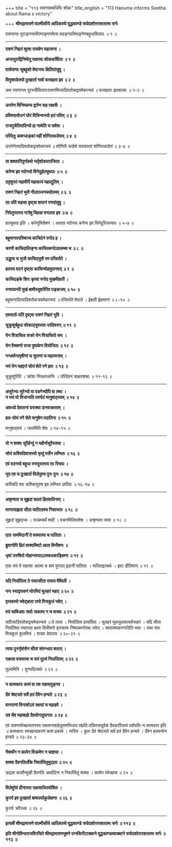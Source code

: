 +++
title = "११३ रावणसम्बधिभिः शोकः"
title_english = "113 Hanuma informs Seetha about Rama s victory"

+++
**श्रीमद्रामायणे वाल्मीकीये आदिकाव्ये युद्धकाण्डे त्रयोदशोत्तरशततमः सर्गः**

रावणान्तः पुराङ्गनाभीरणाङ्गणमेत्य तदङ्गपरिष्वङ्गेणबहुधाविलापः ॥ १ ॥

****

**रावणं निहतं श्रुत्वा राघवेण महात्मना ।**

**अन्तःपुराद्विनिष्पेतू राक्षस्यः शोककर्शिताः ॥ १ ॥**

**वार्यमाणाः सुबहुशो वेष्टन्त्यः क्षितिपांसुषु ।**

**विमुक्तकेश्यो दुःखार्ता गावो वत्सहता इव ॥ २ ॥**

अथ रावणान्तः पुरस्त्रीविलापःरावणमित्यादिश्लोकद्वयमेकान्वयं ॥ वत्सहताः हृतवत्साः ॥ १-२ ॥

****

**उत्तरेण विनिष्क्रम्य द्वारेण सह राक्षसैः ।**

**प्रविश्यायोधनं घोरं विचिन्वन्त्यो हतं पतिम् ॥ ३ ॥**

**राजपुत्रेतिवादिन्यो हा नाथेति च सर्वशः ।**

**परिपेतुः कबन्धाङ्कां महीं शोणितकर्दमाम् ॥ ४ ॥**

उत्तरेणेत्यादिश्लोकद्वयमेकान्वयं ॥ शोणितैः कर्दमो यस्यास्तां शोणितकर्दमां ॥ ३-४ ॥

****

**ता बाष्पपरिपूर्णाक्ष्यो भर्तृशोकपराजिताः ।**

**करेण्व इव नर्दन्त्यो विनेदुर्हतयूथपाः ॥ ५ ॥**

**ददृशुस्तं महावीर्ये महाकायं महाद्युतिम् ।**

**रावणं निहतं भूमौ नीलाञ्जनचयोपमम् ॥ ६ ॥**

**ताः पतिं सहसा दृष्ट्वा शयानं रणपांसुषु ।**

**निपेतुस्तस्य गात्रेषु च्छिन्ना वनलता इव ॥ ७ ॥**

हतयूथपा इति । करेणुविशेषणं । अतएव नर्दन्त्यः करेण्व इव विनेदुरित्यन्वयः ॥ ५-७ ॥

****

**बहुमानात्परिष्वज्य काचिदेनं रुरोद ह ।**

**चरणौ काचिदालिङ्ग्य काचित्कण्ठेऽवलम्ब्य च ॥ ८ ॥**

**उद्धृत्य च भुजौ काचिद्भूमौ स्म परिवर्तते ।**

**हतस्य वदनं दृष्ट्वा काचिन्मोहमुपागमत् ॥ ९ ॥**

**काचिदङ्के शिरः कृत्वा रुरोद मुखमीक्षती ।**

**स्नापयन्ती मुखं बाष्पैस्तुषारैरिव पङ्कजम् ॥ १० ॥**

बहुमानादित्यादिश्लोकत्रयमेकान्वयं ॥ परिवर्तते वेष्टते । ईक्षती ईक्षमाणा ॥ ८-१० ॥

****

**एवमार्ताः पतिं दृष्ट्वा रावणं निहतं भुवि ।**

**चुक्रुशुर्बहुधा शोकाद्भूयस्ताः पर्यदेवयन् ॥ ११ ॥**

**येन वित्रासितः शक्रो येन वित्रासितो यमः ।**

**येन वैश्रवणो राजा पुष्पकेण वियोजितः ॥ १२ ॥**

**गन्धर्वाणामृषीणां च सुराणां च महात्मनाम् ।**

**भयं येन महद्दत्तं सोयं शेते रणे हतः ॥ १३ ॥**

चुक्रुशुरिति । क्रोशः निरक्षरध्वनिः । परिदेवनं साक्षरशब्दः ॥ ११-१३ ॥

****

**असुरेभ्यः सुरेभ्यो वा पन्नगेभ्योपि वा तथा ।  
न भयं यो विजानाति तस्येदं मानुषाद्भयम् ॥ १४ ॥**

**अवध्यो देवतानां यस्तथा दानवरक्षसाम् ।**

**हतः सोयं रणे शेते मानुषेण पदातिना ॥ १५ ॥**

मानुषाद्भयं । जातमिति शेषः ॥ १४-१५ ॥

****

**यो न शक्यः सुरैर्हन्तुं न यक्षैर्नासुरैस्तथा ।**

**सोयं कश्चिदिवासत्त्वो मृत्युं मर्सेन लम्भितः ॥ १६ ॥**

**एवं वदन्त्यो बहुधा रुरुदुस्तस्य ताः स्त्रियः ।**

**भूय एव च दुःखार्ता विलेपुश्च पुनः पुनः ॥ १७ ॥**

कश्चिदि वयः कश्चित्पुरुष इव लम्भितः प्रापितः ॥ १६-१७ ॥

****

**अशृण्वता च सुहृदां सततं हितवादिनाम् ।**

**मरणायाहृता सीता घातिताश्च निशाचराः ॥ १८ ॥**

सुहृदां सुहृद्भ्यः । पञ्चम्यर्थे षष्ठी । वचनमितिवाशेषः । अश्रृण्वता त्वया ॥ १८ ॥

****

**एताः सममिदानीं ते वयमात्मा च पातिताः ।**

**ब्रुवाणोपि हितं वाक्यमिष्टो आता विभीषणः ॥**

**धृष्टं परुषितो मोहान्त्वयाऽऽत्मवधकाङ्क्षिणा ॥ १९ ॥**

एताः वयं ते राक्षसाः आत्मा च समं युगपत् इदानीं पातिताः । मारिताइत्यर्थः । इष्टः प्रीतिमान् ॥ १९ ॥

****

**यदि निर्यातिता ते स्यात्सीता रामाय मैथिली ।**

**ननः स्याद्व्यसनं घोरमिदं मूलहरं महत् ॥ २० ॥**

**वृत्तकामो भवेद्भ्राता रामो मित्रकुलं भवेत् ।**

**वयं चाविधवाः सर्वाः सकामा न च शत्रवः ॥ २१ ॥**

यदीत्यादिश्लोकद्वयमेकान्वयं ॥ ते त्वया । निर्यातिता प्रत्यर्पिता । मूलहरं मूलभूतत्वत्पर्यन्तहरं । यदि सीता निर्यातिता स्यात्तदा भ्राता विभीषणो वृत्तकामः निष्पन्नमनोरथः भवेत् । स्ववाक्यकरणादिति भावः । तथा रामः मित्रकुलं कुलमित्रं । शत्रवः देवादयः ॥ २०-२१ ॥

****

**त्वया पुनर्नृशंसेन सीतां संरुन्धता बलात् ।**

**राक्षसा वयमात्मा च त्रयं तुल्यं निपातितम् ॥ २२ ॥**

तुल्यमिति । युगपदित्यर्थः ॥ २२ ॥

****

**न कामकारः कामं वा तव राक्षसपुङ्गव ।**

**दैवं चेष्टयते सर्वे हतं दैवेन हन्यते ॥ २३ ॥**

**वानराणां विनाशोऽयं रक्षसां च महाहवे ।**

**तव चैव महाबाहो दैवयोगादुपागतः ॥ २४ ॥**

एवं रावणस्वेच्छाचरणस्य राक्षसनाशहेतुतामभिधाय संप्रति तन्निरासपूर्वकं दैवकारितत्वं दर्शयति-न कामकार इति ॥ कामकारः स्वच्छन्दकरणं कामं प्रकामं । नास्ति । कुतः दैवं चेष्टयते सर्वं हतं दैवेन हन्यते । दैवेन हतमन्येन हन्यते ॥ २३-२४ ॥

****

**नैवार्थेन न कामेन विक्रमेण न चाज्ञया ।**

**शक्या दैवगतिर्लोके निवर्तयितुमुद्यता ॥ २५ ॥**

उद्यता कार्योन्मुखी दैवगतिः अर्थादिना न निवर्तयितुं शक्या । कामेन स्वेच्छया ॥ २५ ॥

****

**विलेषुरेवं दीनास्ता राक्षसाधिपयोषितः ।**

**कुरर्य इव दुःखार्ता बाष्पपर्याकुलेक्षणाः ॥ २६ ॥**

कुरर्यः क्रौञ्च्यः ॥ २६ ॥

****

**इत्यार्षे श्रीमद्रामायणे वाल्मीकीये आदिकाव्ये युद्धकाण्डे त्रयोदशोत्तरशततमः सर्गः ॥ ११३ ॥**

**इति श्रीगोविन्दराजविरचिते श्रीमद्रामायणभूषणे रत्नकिरीटाख्याने युद्धकाण्डव्याख्याने त्रयोदशोत्तरशततमः सर्गः ॥ ११३ ॥**
